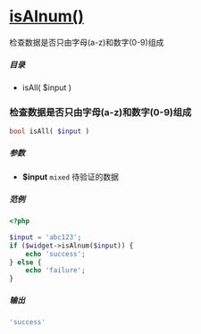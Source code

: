 [isAlnum()](http://twinh.github.com/widget/api/isAlnum)
=======================================================

检查数据是否只由字母(a-z)和数字(0-9)组成

##### 目录
* isAll( $input )

### 检查数据是否只由字母(a-z)和数字(0-9)组成
```php
bool isAll( $input )
```

##### 参数
* **$input** `mixed` 待验证的数据

##### 范例
```php
<?php

$input = 'abc123';
if ($widget->isAlnum($input)) {
    echo 'success';
} else {
    echo 'failure';
}
```
##### 输出
```php
'success'
```
